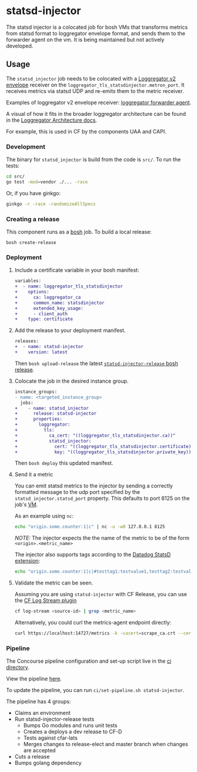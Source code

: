 # statsd-injector
The statsd injector is a colocated job for bosh VMs that transforms metrics
from statsd format to loggregator envelope format, and sends them to the
forwarder agent on the vm. It is being maintained but not actively developed.

## Usage

The `statsd_injector` job needs to be colocated with a [Loggregator v2
envelope][loggregator-api] receiver on the
`loggregator_tls_statsdinjector.metron_port`. It receives metrics via statsd
UDP and re-emits them to the metric receiver.

Examples of loggregator v2 envelope receiver:
[loggregator forwarder agent][forwarder-agent-release].

A visual of how it fits in the broader loggregator architecture can be found
in the [Loggregator Architecture docs](https://docs.cloudfoundry.org/loggregator/architecture.html).

For example, this is used in CF by the components UAA and CAPI.

### Development

The binary for `statsd_injector` is build from the code is `src/`. To run the
tests:

```bash
cd src/
go test -mod=vendor ./... -race
```

Or, if you have ginkgo:

```bash
ginkgo -r -race -randomizeAllSpecs
```

### Creating a release

This component runs as a [bosh](https://bosh.io/) job. To build a local
release:

```
bosh create-release
```

### Deployment

1. Include a certificate variable in your bosh manifest:

    ```diff
    variables:
    +  - name: loggregator_tls_statsdinjector
    +    options:
    +      ca: loggregator_ca
    +      common_name: statsdinjector
    +      extended_key_usage:
    +      - client_auth
    +    type: certificate
    ```

1. Add the release to your deployment manifest.

   ```diff
   releases:
   +  - name: statsd-injector
   +    version: latest
   ```

   Then `bosh upload-release` the latest [`statsd-injector-release` bosh release][bosh-release].

1. Colocate the job in the desired instance group.

    ```diff
    instance_groups:
    - name: <targeted_instance_group>
      jobs:
    +    - name: statsd_injector
    +      release: statsd-injector
    +      properties:
    +        loggregator:
    +          tls:
    +            ca_cert: "((loggregator_tls_statsdinjector.ca))"
    +            statsd_injector:
    +              cert: "((loggregator_tls_statsdinjector.certificate))"
    +              key: "((loggregator_tls_statsdinjector.private_key))"
    ```

   Then `bosh deploy` this updated manifest.

1. Send it a metric

   You can emit statsd metrics to the injector by sending a correctly formatted
   message to the udp port specified by the `statsd_injector.statsd_port` property.
   This defaults to port 8125 on the job's
   [VM](http://operator-workshop.cloudfoundry.org/labs/bosh-ha/).

   As an example using `nc`:

   ```bash
   echo "origin.some.counter:1|c" | nc -u -w0 127.0.0.1 8125
   ```

   *NOTE:* The injector expects the the name of the metric to be of the form `<origin>.<metric_name>`

   The injector also supports tags according to the [Datadog StatsD extension][datadog-statsd]:

   ```bash
   echo "origin.some.counter:1|c|#testtag1:testvalue1,testtag2:testvalue2" | nc -u -w0 127.0.0.1 8125
   ```

1. Validate the metric can be seen.

   Assuming you are using `statsd-injector` with CF Release, you can use the
   [CF Log Stream plugin][cf-log-stream-plugin]

   ```bash
   cf log-stream <source-id> | grep <metric_name>
   ```

   Alternatively, you could curl the metrics-agent endpoint directly:

   ```bash
   curl https://localhost:14727/metrics -k -cacert=scrape_ca.crt --cert scrape.crt --key scrape.key
   ```

### Pipeline

The Concourse pipeline configuration and set-up script live in the
[ci directory](https://github.com/cloudfoundry/statsd-injector-release/tree/develop/ci).

View the pipeline [here](https://concourse.cf-denver.com/teams/loggregator/pipelines/statsd-injector?group=statsd-injector).

To update the pipeline, you can run `ci/set-pipeline.sh statsd-injector`.

The pipeline has 4 groups:
* Claims an environment
* Run statsd-injector-release tests
    * Bumps Go modules and runs unit tests
    * Creates a deploys a dev release to CF-D
    * Tests against cfar-lats
    * Merges changes to release-elect and master branch when changes are
      accepted
* Cuts a release
* Bumps golang dependency

[loggregator-api]:         https://github.com/cloudfoundry/loggregator-api
[grpc]:                    https://github.com/grpc/
[bosh-release]:            http://bosh.io/releases/github.com/cloudfoundry/statsd-injector-release?all=1
[datadog-statsd]:          https://docs.datadoghq.com/developers/dogstatsd/datagram_shell/
[cf-log-stream-plugin]:    https://github.com/cloudfoundry/log-stream-cli
[forwarder-agent-release]: https://github.com/cloudfoundry/loggregator-agent-release

